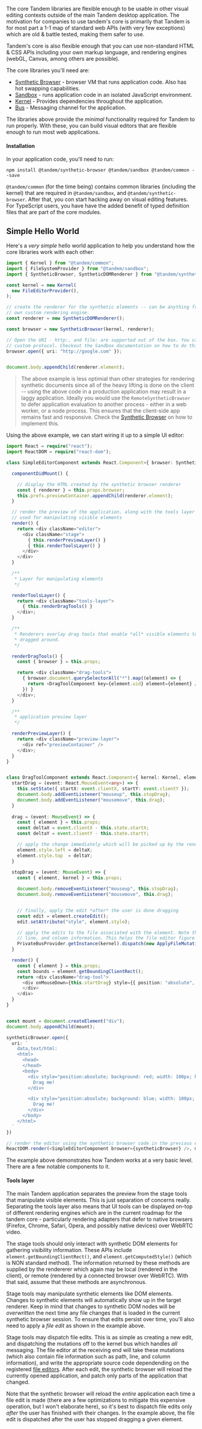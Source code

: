The core Tandem libraries are flexible enough to be usable in other visual editing contexts outside of the main Tandem desktop application.  The motivation for companies to use tandem's core is 
primarily that Tandem is for most part a 1-1 map of standard web APIs (with very few exceptions) which are old & battle tested, making them safer to use. 

Tandem's core is also flexible enough that you can use non-standard HTML & CSS APIs including your own markup language, and rendering engines (webGL, Canvas, among others are possible). 

The core libraries you'll need are:

- [Synthetic Browser](./synthetic-browser.md) - browser VM that runs application code. Also has hot swapping capabilities.
- [Sandbox](./sandbox.md) - runs application code in an isolated JavaScript environment.
- [Kernel](./kernel.md) - Provides dependencies throughout the application.
- [Bus](./bus.md) - Messaging channel for the application.

The libraries above provide the *minimal* functionality required for Tandem to run properly. With these, you can build visual editors
that are flexible enough to run most web applications.

#### Installation

In your application code, you'll need to run:

```
npm install @tandem/synthetic-browser @tandem/sandbox @tandem/common --save
```

`@tandem/common` (for the time being) contains common libraries (including the kernel) that are required in `@tandem/sandbox`, and `@tandem/synthetic-browser`. After that, you 
con start hacking away on visual editing features. For TypeScript users, you have have the added benefit of typed definition files that are part of the core modules.

## Simple Hello World

Here's a *very simple* hello world application to help you understand how the core libraries work with each other:

```typescript
import { Kernel } from "@tandem/common";
import { FileSystemProvider } from "@tandem/sandbox";
import { SyntheticBrowser, SyntheticDOMRenderer } from "@tandem/synthetic-browser";

const kernel = new Kernel(
  new FileEditorProvider(),
);

// create the renderer for the synthetic elements -- can be anything from canvas, webgl, or your 
// own custom rendering engine.
const renderer = new SyntheticDOMRenderer();

const browser = new SyntheticBrowser(kernel, renderer);

// Open the URI - http:, and file: are supported out of the box. You can also register your own
// custom protocol. Checkout the Sandbox documentation on how to do this
browser.open({ uri: "http://google.com" }); 


document.body.appendChild(renderer.element);
```

> The above example is less optimial than other strategies for rendering synthetic documents since all of the heavy lifting is done on the client -- using the above code in a production application may result in a laggy application. Ideally you would use the `RemoteSyntheticBrowser` to defer application evaluation to another process - either in a web worker, or a node process. This ensures that the client-side app remains fast and responsive. Check the [Synthetic Browser](./synthetic-browser.md) on how to implement this.


Using the above example, we can start wiring it up to a simple UI editor:

```typescript
import React = require("react");
import ReactDOM = require("react-dom");

class SimpleEditorComponent extends React.Component<{ browser: SyntheticBrowser }, any> {

  componentDidMount() {

    // display the HTML created by the synthetic browser renderer
    const { renderer } = this.props.browser;
    this.prefs.previewContainer.appendChild(renderer.element);
  }

  // render the preview of the application, along with the tools layer
  // used for manipulating visible elements
  render() {
    return <div className="editor">
      <div className="stage">
        { this.renderPreviewLayer() }
        { this.renderToolsLayer() }
      </div>
    </div>
  }

  /**
   * Layer for manipulating elements
   */

  renderToolsLayer() {
    return <div className="tools-layer">
      { this.renderDragTools() }
    </div>;
  }

  /**
   * Renderers overlay drag tools that enable *all* visible elements to be
   * dragged around.
   */

  renderDragTools() {
    const { browser } = this.props;

    return <div className="drag-tools">
      { browser.document.querySelectorAll("*").map((element) => {
        return <DragToolComponent key={element.uid} element={element} />;
      }) }
    </div>;
  }

  /** 
   * application preview layer
   */

  renderPreviewLayer() {
    return <div className="preview-layer">
      <div ref="previewContainer" />
    </div>;
  }
}


class DragToolComponent extends React.Component<{ kernel: Kernel, element: SyntheticHTMLElement }, { startX: number, startY: number }> {
  startDrag = (event: React.MouseEvent<any>) => {
    this.setState({ startX: event.clientX, startY: event.clientY });
    document.body.addEventListener("mouseup", this.stopDrag);
    document.body.addEventListener("mousemove", this.drag);
  }
  
  drag = (event: MouseEvent) => {
    const { element } = this.props;
    const deltaX = event.clientX - this.state.startX;
    const deltaY = event.clientY - this.state.startY;

    // apply the change immediately which will be picked up by the renderer
    element.style.left = deltaX;
    element.style.top  = deltaY;
  }
  
  stopDrag = (event: MouseEvent) => {
    const { element, kernel } = this.props;

    document.body.removeEventListener("mouseup", this.stopDrag);
    document.body.removeEventListener("mousemove", this.drag);


    // finally, apply the edit *after* the user is done dragging
    const edit = element.createEdit();
    edit.setAttribute("style", element.style);

    // apply the edits to the file associated with the element. Note that resource information is attached to each synthetic element including file URI, 
    // line, and column information. This helps the file editor figure out exactly where to apply these mutations in the source code.
    PrivateBusProvider.getInstance(kernel).dispatch(new ApplyFileMutationsRequest(edit.mutations));
  }

  render() {
    const { element } = this.props;
    const bounds = element.getBoundingClientRect();
    return <div className="drag-tool">
      <div onMouseDown={this.startDrag} style={{ position: "absolute", background: "transparent" left: bounds.left, top: bounds.top, width: bounds.width, height: bounds.height }}>
      </div>
    </div>
  }
}


const mount = document.createElement("div");
document.body.appendChild(mount);

syntheticBrowser.open({
  uri: `
    data,text/html:
    <html>
      <head>
      </head>
      <body>
        <div style="position:absolute; background: red; width: 100px; height: 100px">
          Drag me!
        </div>

        <div style="position:absolute; background: blue; width: 100px; height: 100px; left: 100px;">
          Drag me!
        </div>
      </body>
    </html>
  `
})

// render the editor using the synthetic browser code in the previous example
ReactDOM.render(<SimpleEditorComponent browser={syntheticBrowser} />, mount);

```

The example above demonstrates how Tandem works at a very basic level. There are a few notable components to it.

#### Tools layer

The main Tandem application separates the preview from the stage tools that manipulate visible elements. This is just separation of concerns really. Separating the tools layer
also means that UI tools can be displayed on-top of different rendering engines which are in the current roadmap for the tandem core - particularly rendering adapters that defer to native browsers (Firefox, Chrome, Safari, Opera, and possibly native devices)
over WebRTC video.

The stage tools should only interact with synthetic DOM elements for gathering visibility information. These APIs include `element.getBoundingClientRect()`, and `element.getComputedStyle()` (which is NON standard method).
The information returned by these methods are supplied by the rendererer which again may be local (rendered in the client), or remote (rendered by a connected browser over WebRTC). With that said, assume that these methods are asynchronous.

Stage tools may manipulate synthetic elements like DOM elements. Changes to synthetic elements will automatically show up in the target renderer. Keep in mind that changes to synthetic DOM nodes will be *overwritten* the next time any file 
changes that is loaded in the current synthetic browser session. To ensure that edits persist over time, you'll also need to apply a *file edit* as shown in the example above. 

Stage tools may dispatch file edits. This is as simple as creating a new edit, and dispatching the mutations off to the kernel bus which handles *all* messaging. The file editor at the receiving end will take these mutations (which also contain file information such as path, line, and column information), and write the appropriate source code dependending on the registered [file editors](creating-file-editors). After each edit, the synthetic browser will reload the currently opened application, and patch only parts of the application that changed. 

Note that the synthetic browser will reload the *entire* application each time a file edit is made (there are a few optimizations to mitigate this expensive operation, but I won't elaborate here), so it's best to dispatch file edits only *after* the user has finished
with their changes. In the example above, the file edit is dispatched after the user has stopped dragging a given element.




